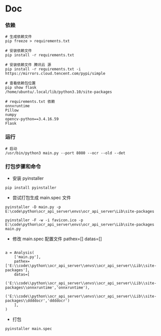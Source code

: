 # Doc

### 依赖

```
# 生成依赖文件
pip freeze > requirements.txt

# 安装依赖文件
pip install -r requirements.txt

# 安装依赖文件 腾讯云 源
pip install -r requirements.txt -i https://mirrors.cloud.tencent.com/pypi/simple

# 查看依赖包位置
pip show flask
/home/ubuntu/.local/lib/python3.10/site-packages

# requirements.txt 依赖
onnxruntime
Pillow
numpy
opencv-python==3.4.16.59
Flask

```

### 运行

```
# 启动
/usr/bin/python3 main.py --port 8080 --ocr --old --det
```


### 打包步骤和命令

- 安装 pyinstaller

```
pip install pyinstaller
```

- 尝试打包生成 main.spec 文件

```
pyinstaller -D main.py -p E:\code\python\ocr_api_server\envs\ocr_api_server\Lib\site-packages

pyinstaller -F -w -i favicon.ico -p E:\code\python\ocr_api_server\envs\ocr_api_server\Lib\site-packages main.py

```

- 修改 main.spec 配置文件 pathex=[] datas=[]

```

a = Analysis(
    ['main.py'],
    pathex=['E:\\code\\python\\ocr_api_server\\envs\\ocr_api_server\\Lib\\site-packages'],
    datas=[
        ('E:\\code\\python\\ocr_api_server\\envs\\ocr_api_server\\Lib\\site-packages\\onnxruntime','onnxruntime'),
        ('E:\\code\\python\\ocr_api_server\\envs\\ocr_api_server\\Lib\\site-packages\\ddddocr','ddddocr')
    ],
)
```


- 打包

```
pyinstaller main.spec
```

